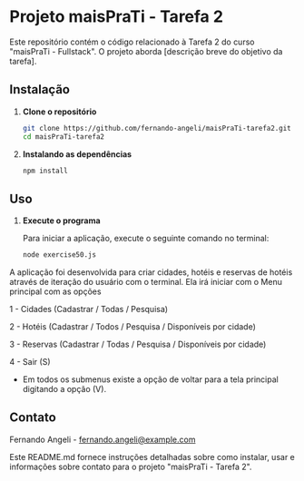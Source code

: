 # Projeto maisPraTi - Tarefa 2

Este repositório contém o código relacionado à Tarefa 2 do curso "maisPraTi - Fullstack". O projeto aborda [descrição breve do objetivo da tarefa].

## Instalação

1. **Clone o repositório**

   ```bash
   git clone https://github.com/fernando-angeli/maisPraTi-tarefa2.git
   cd maisPraTi-tarefa2
   ```

2. **Instalando as dependências**

   ```bash
   npm install
   ```

## Uso

1.  **Execute o programa**

    Para iniciar a aplicação, execute o seguinte comando no terminal:

    ```bash
    node exercise50.js
    ```

A aplicação foi desenvolvida para criar cidades, hotéis e reservas de hotéis através de iteração do usuário com o terminal.
Ela irá iniciar com o Menu principal com as opções

1 - Cidades (Cadastrar / Todas / Pesquisa)

2 - Hotéis (Cadastrar / Todos / Pesquisa / Disponíveis por cidade)

3 - Reservas (Cadastrar / Todas / Pesquisa / Disponíveis por cidade)

4 - Sair (S)

- Em todos os submenus existe a opção de voltar para a tela principal digitando a opção (V).

## Contato

Fernando Angeli - fernando.angeli@example.com

Este README.md fornece instruções detalhadas sobre como instalar, usar e informações sobre contato para o projeto "maisPraTi - Tarefa 2".
